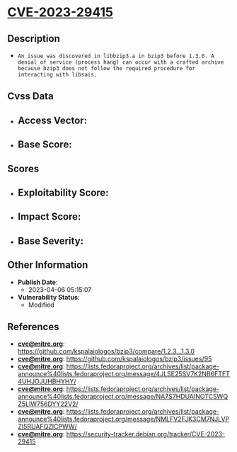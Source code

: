 
# [CVE-2023-29415](https://github.com/kspalaiologos/bzip3/compare/1.2.3...1.3.0)

## Description

- `An issue was discovered in libbzip3.a in bzip3 before 1.3.0. A denial of service (process hang) can occur with a crafted archive because bzip3 does not follow the required procedure for interacting with libsais.`

## Cvss Data

- **Access Vector**:
  - 
- **Base Score**:
  - 

## Scores

- **Exploitability Score**:
  - 
- **Impact Score**:
  - 
- **Base Severity**:
  - 

## Other Information

- **Publish Date**:
  - 2023-04-06 05:15:07
- **Vulnerability Status**:
  - Modified

## References

- **cve@mitre.org**: https://github.com/kspalaiologos/bzip3/compare/1.2.3...1.3.0
- **cve@mitre.org**: https://github.com/kspalaiologos/bzip3/issues/95
- **cve@mitre.org**: https://lists.fedoraproject.org/archives/list/package-announce%40lists.fedoraproject.org/message/4JLSE25SV7K2NB6FTFT4UHJOJUHBHYHY/
- **cve@mitre.org**: https://lists.fedoraproject.org/archives/list/package-announce%40lists.fedoraproject.org/message/NA7S7HDUAINOTCSWQZ5LIW756DYY22V2/
- **cve@mitre.org**: https://lists.fedoraproject.org/archives/list/package-announce%40lists.fedoraproject.org/message/NMLFV2FJK3CM7NJLVPZI5RUAFQZICPWW/
- **cve@mitre.org**: https://security-tracker.debian.org/tracker/CVE-2023-29415
